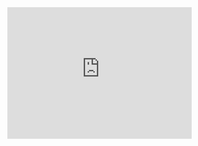 <iframe width="420" height="300" src="http://www.youtube.com/embed/KOvgfbBFZxk" frameborder="0" allowfullscreen></iframe>

<div class="presentation">
    <script async class="speakerdeck-embed" data-id="4ff6b789206abc002201ddf9" data-ratio="1.77777777777778" src="//speakerdeck.com/assets/embed.js"></script>
</div>
